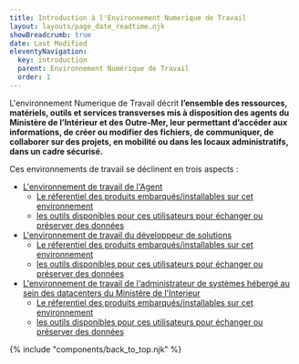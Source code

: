 ```yaml
---
title: Introduction à l'Environnement Numerique de Travail
layout: layouts/page_date_readtime.njk
showBreadcrumb: true
date: Last Modified
eleventyNavigation:
  key: introduction
  parent: Environnement Numérique de Travail
  order: 1
---
```


L'environnement Numerique de Travail décrit **l’ensemble des ressources, matériels, outils et services transverses mis à disposition des agents du Ministère de l’Intérieur et des Outre-Mer, leur permettant d’accéder aux informations, de créer ou modifier des fichiers, de communiquer, de collaborer sur des projets, en mobilité ou dans les locaux administratifs, dans un cadre sécurisé.**

Ces environnements de travail se déclinent en trois aspects :
- [L'environnement de travail de l'Agent](../1-ent-agent/1-sommaire/)
    - [Le réferentiel des produits embarqués/installables sur cet environnement](../1-ent-agent/3-referentiel-produits/)
    - [les outils disponibles pour ces utilisateurs pour échanger ou préserver des données](../1-ent-agent/2-sauvegarde-et-diffusion-des-donnees/)
- [L'environnement de travail du développeur de solutions](../2-ent-developpeur/1-sommaire/)
    - [Le réferentiel des produits embarqués/installables sur cet environnement](../2-ent-developpeur/3-referentiel-produits/)
    - [les outils disponibles pour ces utilisateurs pour échanger ou préserver des données](../2-ent-developpeur/2-sauvegarde-et-diffusion-des-donnees/)
- [L'environnement de travail de l'administrateur de systèmes hébergé au sein des datacenters du Ministère de l'Interieur](../3-ent-administrateur/1-sommaire/)
    - [Le réferentiel des produits embarqués/installables sur cet environnement](../3-ent-administrateur/3-referentiel-produits/)
    - [les outils disponibles pour ces utilisateurs pour échanger ou préserver des données](../3-ent-administrateur/2-sauvegarde-et-diffusion-des-donnees/)


{% include "components/back_to_top.njk" %}
